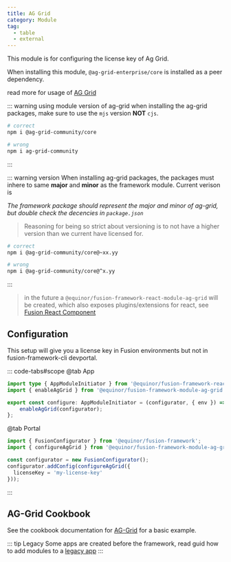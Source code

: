 ```yaml
---
title: AG Grid
category: Module
tag: 
  - table
  - external
---
```


<ModuleBadge module="modules/ag-grid" />

This module is for configuring the license key of Ag Grid.

When installing this module, `@ag-grid-enterprise/core` is installed as a peer dependency.

read more for usage of [AG Grid](https://www.ag-grid.com/)

::: warning using module version of ag-grid
when installing the ag-grid packages, make sure to use the `mjs` version __NOT__ `cjs`.
```sh
# correct
npm i @ag-grid-community/core

# wrong
npm i ag-grid-community
```
:::

::: warning version
When installing ag-grid packages, the packages must inhere to same __major__ and __minor__ as the framework module. Current verison is <AgGridVersion />

_The framework package should represent the major and minor of ag-grid, but double check the decencies in `package.json`_

> Reasoning for being so strict about versioning is to not have a higher version than we current have licensed for.
```sh
# correct
npm i @ag-grid-community/core@~xx.yy

# wrong
npm i @ag-grid-community/core@^x.yy
```
:::

> in the future a `@equinor/fusion-framework-react-module-ag-grid` will be created, which also exposes 
> plugins/extensions for react, see [Fusion React Component](https://github.com/equinor/fusion-react-components)

## Configuration

This setup will give you a license key in Fusion environments but not in fusion-framework-cli devportal.

::: code-tabs#scope
@tab App
```ts
import type { AppModuleInitiator } from '@equinor/fusion-framework-react-app';
import { enableAgGrid } from '@equinor/fusion-framework-module-ag-grid';

export const configure: AppModuleInitiator = (configurator, { env }) => {
    enableAgGrid(configurator);
};
```

@tab Portal
```ts
import { FusionConfigurator } from '@equinor/fusion-framework';
import { configureAgGrid } from '@equinor/fusion-framework-module-ag-grid';

const configurator = new FusionConfigurator();
configurator.addConfig(configureAgGrid({
  licenseKey = 'my-license-key'
}));
```
:::

## AG-Grid Cookbook

See the cookbook documentation for [AG-Grid](/fusion-framework/guide/app/ag-grid.html) for a basic example.

::: tip Legacy
Some apps are created before the framework, read guid how to add modules to a [legacy app](/guide/app/legacy.md)
:::